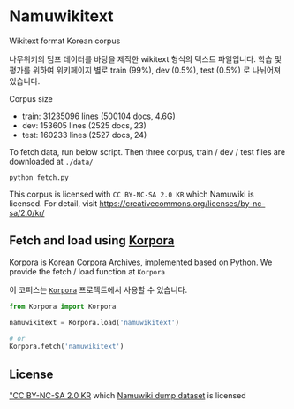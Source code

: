 # Namuwikitext

Wikitext format Korean corpus

나무위키의 덤프 데이터를 바탕을 제작한 wikitext 형식의 텍스트 파일입니다. 학습 및 평가를 위하여 위키페이지 별로 train (99%), dev (0.5%), test (0.5%) 로 나뉘어져있습니다.

Corpus size
- train: 31235096 lines (500104 docs, 4.6G)
- dev: 153605 lines (2525 docs, 23)
- test: 160233 lines (2527 docs, 24)

To fetch data, run below script. Then three corpus, train / dev / test files are downloaded at `./data/`

```
python fetch.py
```

This corpus is licensed with `CC BY-NC-SA 2.0 KR` which Namuwiki is licensed. For detail, visit https://creativecommons.org/licenses/by-nc-sa/2.0/kr/

## Fetch and load using [Korpora](https://github.com/ko-nlp/Korpora)

Korpora is Korean Corpora Archives, implemented based on Python. We provide the fetch / load function at `Korpora`

이 코퍼스는 [`Korpora`](https://github.com/ko-nlp/Korpora) 프로젝트에서 사용할 수 있습니다.

```python
from Korpora import Korpora

namuwikitext = Korpora.load('namuwikitext')

# or
Korpora.fetch('namuwikitext')
```

## License

["CC BY-NC-SA 2.0 KR](https://creativecommons.org/licenses/by-nc-sa/2.0/kr/") which [Namuwiki dump dataset](https://namu.wiki/w/%EB%82%98%EB%AC%B4%EC%9C%84%ED%82%A4:%EB%8D%B0%EC%9D%B4%ED%84%B0%EB%B2%A0%EC%9D%B4%EC%8A%A4%20%EB%8D%A4%ED%94%84) is licensed

